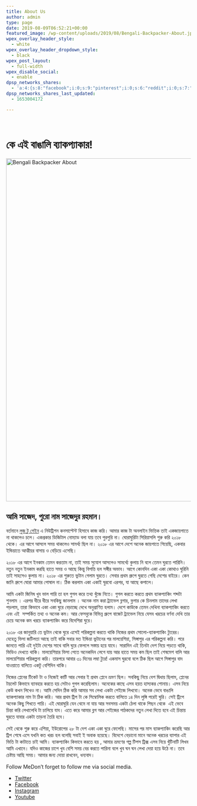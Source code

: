 ```yaml
---
title: About Us
author: admin
type: page
date: 2019-08-09T06:52:21+00:00
featured_image: /wp-content/uploads/2019/08/Bengali-Backpacker-About.jpeg
wpex_overlay_header_style:
  - white
wpex_overlay_header_dropdown_style:
  - black
wpex_post_layout:
  - full-width
wpex_disable_social:
  - enable
dpsp_networks_shares:
  - 'a:4:{s:8:"facebook";i:0;s:9:"pinterest";i:0;s:6:"reddit";i:0;s:7:"twitter";i:0;}'
dpsp_networks_shares_last_updated:
  - 1653004172

---
```

&nbsp;

# কে এই বাঙালি ব্যাকপ্যাকার!

<img loading="lazy" title="Bengali Backpacker About" src="http://bengalibackpacker.com/wp-content/uploads/2019/08/Bengali-Backpacker-About.jpeg" alt="Bengali Backpacker About" width="700" height="933" /> 

## আমি সাজেদ, পুরো নাম সাজেদুর রহমান।

বর্তমানে [লুজ টু গেইন][1] এ নিউট্রিশন কনসাল্টেন্ট হিসাবে কাজ করি। আমার কাজ টা অনলাইন ভিত্তিক তাই একজায়গাতে না থাকলেও চলে। একপ্রকার ডিজিটাল নোম্যাড বলা যায় তবে পুরপুরি না। ঘোরাঘুরিটা সিরিয়াসলি শুরু করি ২০১৮ থেকে। এর আগে আসলে সময় থাকলেও সামর্থ্য ছিল না। ২০১৮ এর আগে দেশে অনেক জায়গাতে গিয়েছি, একবার ইন্ডিয়াতে আত্মীয়র বাসায় ও বেড়িয়ে এসেছি।

২০১৮ এর আগে ইনকাম তেমন করতাম না, তাই সময় সুযোগ আসলেও সামর্থ্যে কুলায় নি বলে তেমন ঘুরতে পারিনি। নতুন নতুন ইনকাম করছি হাতে সময় ও আছে কিন্তু বিপত্তি হল সঙ্গীর অভাব। আগে কোনদিন একা একা কোথাও ঘুরিনি তাই সাহসেও কুলায় না। ২০১৮ এর শুরুতে ভুটান গেলাম ঘুরতে। সেবার প্রথম গ্রুপে ঘুরতে গেছি দেশের বাইরে। কেন জানি গ্রুপে ঘোরা আমার পোষাল না। ঠিক করলাম একা একাই ঘুরবো এরপর, যা আছে কপালে।

আমি একটা জিনিষ খুব ভাল পারি তা হল গুগল করে তথ্য খুঁজে নিতে। গুগল করতে করতে প্রথম ব্যাকপ্যাকিং শব্দটা শুনলাম । এরপর ধীরে ধীরে সবকিছু জানলাম । অনেক নাম করা ট্র্যাভেল ব্লগার, ভ্লগার কে চিনলাম তাদের লেখা পড়লাম, তারা কিভাবে একা একা ঘুরে বেড়াচ্ছে দেখে অনুপ্রাণিত হলাম। দেশে কাউকে তেমন দেখিনা ব্যাকপ্যাকিং করতে এবং এই  সম্পর্কিত তথ্য ও অনেক কম। আর ফেসবুকে বিভিন্ন গ্রুপে বাজেট ট্র্যাভেল নিয়ে যেসব খরচের বর্ণনা দেখি তার চেয়ে অনেক কম খরচে ব্যাকপ্যাকিং করে বিদেশিরা ঘুরে।

২০১৮ এর জানুয়ারি তে ভুটান থেকে ঘুরে এসেই পরিকল্পনা করতে থাকি নিজের প্রথম সোলো-ব্যাকপ্যাকিং ট্যুরের। যেহেতু ভিসা জটিলতা আছে তাই বাকি সবার মত ইন্ডিয়া ভুটানের পর মালয়েশিয়া, সিঙ্গাপুর এর পরিকল্পনা করি। পরে জানতে পারি এই দুইটা দেশের সাথে বালি ঘুরে ফেললে সস্তায় হয়ে যাবে। সারাদিন এই তিনটা দেশ নিয়ে পড়তে থাকি, ভিডিও দেখতে থাকি। মালয়েশিয়ার ভিসা পেতে অনেকদিন লেগে যায় আর হাতে সময় কম ছিল তাই শেষমেশ বালি আর মালয়েশিয়ার পরিকল্পনা করি। তারপরে আবার ৩১ দিনের লম্বা ট্যুর! একমাস ঘুরবো বলে ঠিক ছিল আগে সিঙ্গাপুর বাদ যাওয়াতে বালিতে একটু বেশিদিন থাকি।

নিজের প্লেনের টিকেট টা ও নিজেই কাটি আর সেবার ই প্রথম প্লেনে ভ্রমণ ছিল। সবকিছু নিয়ে বেশ দ্বিধায় ছিলাম, প্লেনের টয়লেট কিভাবে ব্যাবহার করতে হয় সেটাও গুগল করেছিলাম। অনেকের কাছে এসব হয়ত হাস্যকর শোনায়। এসব নিয়ে কেউ কখন লিখেও না। আমি সেদিন ঠিক করি আমার সব লেখা একটা পেইজে লিখবো। অনেক ভেবে বাঙালি ব্যাকপ্যাকার নাম টা ঠিক করি। আর প্রথম ট্রিপ টা কে সিম্বোলিক করতে বালিতে ১৪ দিন লুঙ্গি পরেই ঘুরি। সেই ট্রিপে অনেক কিছু শিখতে পারি। এই ঘোরাঘুরি যেন থেমে না যায় আর সবসময় একটা ঠেলা থাকে পিছন থেকে  এই ভেবে চিন্তা করি লেখালেখি টা চালিয়ে যাব। এতে করে আমার ব্লগ আর পেইজের পাঠকদের নতুন লেখা দিতে হবে এই চিন্তায় ঘুরতে যাবার একটা তাড়না তৈরি হবে।

সেই থেকে শুরু করে এশিয়া, ইউরোপের ২৮ টা দেশ একা একা ঘুরে ফেলেছি। মাসের পর মাস ব্যাকপ্যাকিং করেছি আর ট্রিপ শেষে এসে যখনি কত খরচ হল বলেছি সবাই ই অবাক হয়েছে। বিদেশে বেড়ানো মানে অনেক খরচের ব্যাপার এই ভিতি টা কাটাতে চাই আমি। ব্যাকপ্যাকিং কিভাবে করতে হয় , আমার ভ্রমণের গল্প টিপস ট্রিক্স এসব নিয়ে খুঁটিনাটি লিখব আমি এখানে। যদিও কাজের চাপে খুব বেশি সময় বের করতে পারিনা বলে খুব ঘন ঘন লেখা দেয়া হয়ে উঠে না। তবে চেষ্টায় আছি সময়। আমার জন্য দোয়া রাখবেন, ধন্যবাদ।

Follow MeDon&#8217;t forget to follow me via social media.

  * <a title="Twitter" href="https://twitter.com/bengalibackpacker/" target="_blank" rel="noopener">Twitter</a>
  * <a title="Facebook" href="https://www.facebook.com/bengalibackpacker/" target="_blank" rel="noopener">Facebook</a>
  * <a title="Instagram" href="http://instagram.com/rahman.sajed" target="_blank" rel="noopener">Instagram</a>
  * <a title="Youtube" href="https://www.youtube.com/channel/UCxNePHqaZINKNbkq6I6HMQQ" target="_blank" rel="noopener">Youtube</a>

 [1]: https://losetogainbd.com/